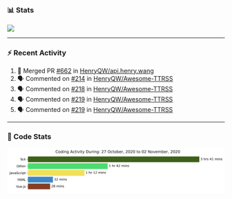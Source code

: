 ### :bar_chart: Stats

<a href="#">
  <img align="center" src="https://github-readme-stats.vercel.app/api?username=henryqw&count_private=true&show_icons=true" />
</a>
<!-- <a href="#">
  <img align="center" src="https://github-readme-stats-git-master.henryqw.vercel.app/api/top-langs/?username=HenryQW&layout=compact" />
</a> -->

---

### :zap: Recent Activity

<!--START_SECTION:activity-->

1. 🎉 Merged PR [#662](https://github.com/HenryQW/api.henry.wang/pull/662) in [HenryQW/api.henry.wang](https://github.com/HenryQW/api.henry.wang)
2. 🗣 Commented on [#214](https://github.com/HenryQW/Awesome-TTRSS/issues/214) in [HenryQW/Awesome-TTRSS](https://github.com/HenryQW/Awesome-TTRSS)
3. 🗣 Commented on [#218](https://github.com/HenryQW/Awesome-TTRSS/issues/218) in [HenryQW/Awesome-TTRSS](https://github.com/HenryQW/Awesome-TTRSS)
4. 🗣 Commented on [#219](https://github.com/HenryQW/Awesome-TTRSS/issues/219) in [HenryQW/Awesome-TTRSS](https://github.com/HenryQW/Awesome-TTRSS)
5. 🗣 Commented on [#219](https://github.com/HenryQW/Awesome-TTRSS/issues/219) in [HenryQW/Awesome-TTRSS](https://github.com/HenryQW/Awesome-TTRSS)
<!--END_SECTION:activity-->

---

### :calendar: Code Stats

![WakaTime](https://github.com/HenryQW/HenryQW/blob/master/images/stat.svg)
